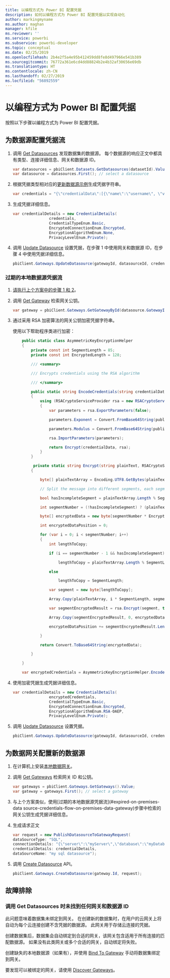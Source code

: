```yaml
---
title: 以编程方式为 Power BI 配置凭据
description: 如何以编程方式为 Power BI 配置凭据以实现自动化
author: markingmyname
ms.author: maghan
manager: kfile
ms.reviewer: ''
ms.service: powerbi
ms.subservice: powerbi-developer
ms.topic: conceptual
ms.date: 02/25/2019
ms.openlocfilehash: 2b4e2f5a4e95b412459dd8fe8d497966e541b389
ms.sourcegitcommit: 76772a361e6cd4dd88824b2e4b32af30656e69db
ms.translationtype: HT
ms.contentlocale: zh-CN
ms.lasthandoff: 02/27/2019
ms.locfileid: "56892559"
---
```

# <a name="configure-credentials-programmatically-for-power-bi"></a>以编程方式为 Power BI 配置凭据

按照以下步骤以编程方式为 Power BI 配置凭据。

## <a name="configure-a-credential-flow-for-data-sources"></a>为数据源配置凭据流

1. 调用 [Get Datasources](https://docs.microsoft.com/rest/api/power-bi/datasets/getdatasourcesingroup) 发现数据集的数据源。 每个数据源的响应正文中都具有类型、连接详细信息、网关和数据源 ID。

    ```csharp
    var datasources = pbiClient.Datasets.GetDatasources(datasetId).Value;
    var datasource = datasources.First(); // select a datasource
    ```

2. 根据凭据类型相对应的[更新数据源示例](https://docs.microsoft.com/rest/api/power-bi/gateways/updatedatasource)生成凭据字符串。

    ```csharp
    var credentials = "{\"credentialData\":[{\"name\":\"username\", \"value\":\"john\"},{\"name\":\"password\", \"value\":\"*****\"}]}";
    ```

3. 生成凭据详细信息。

    ```csharp
    var credentialDetails = new CredentialDetails(
                    credentials,
                    CredentialTypeEnum.Basic,
                    EncryptedConnectionEnum.Encrypted,
                    EncryptionAlgorithmEnum.None,
                    PrivacyLevelEnum.Private);
    ```

4. 调用 [Update Datasource](https://docs.microsoft.com/rest/api/power-bi/gateways/updatedatasource) 设置凭据，在步骤 1 中使用网关和数据源 ID，在步骤 4 中使用凭据详细信息。

    ```csharp
    pbiClient.Gateways.UpdateDatasource(gatewayId, datasourceId, credentialDetails);
    ```

### <a name="expired-on-premises-data-source-credentials-flow"></a>过期的本地数据源凭据流

1. [请执行上个方案中的步骤 1 和 2](#configure-credential-flow-for-data-sources)。

2. 调用 [Get Gateway](https://docs.microsoft.com/rest/api/power-bi/gateways/getgateways) 检索网关公钥。

    ```csharp
    var gateway = pbiClient.Gateways.GetGatewayById(datasource.GatewayId);
    ```

3. 通过采用 RSA 加密算法的网关公钥加密凭据字符串。

    使用以下帮助程序类进行加密：

    ```csharp
        public static class AsymmetricKeyEncryptionHelper
        {
            private const int SegmentLength = 85;
            private const int EncryptedLength = 128;

            /// <summary>

            /// Encrypts credentials using the RSA algorithm

            /// </summary>

            public static string EncodeCredentials(string credentialData, string publicKeyExponent, string publicKeyModulus)
            {
                using (RSACryptoServiceProvider rsa = new RSACryptoServiceProvider(EncryptedLength * 8))
                {
                    var parameters = rsa.ExportParameters(false);

                    parameters.Exponent = Convert.FromBase64String(publicKeyExponent);

                    parameters.Modulus = Convert.FromBase64String(publicKeyModulus);

                    rsa.ImportParameters(parameters);

                    return Encrypt(credentialData, rsa);
                }
            }

             private static string Encrypt(string plainText, RSACryptoServiceProvider rsa)
            {

                byte[] plainTextArray = Encoding.UTF8.GetBytes(plainText);

                // Split the message into different segments, each segment's length is 85. So, the result may be 85,85,85,20. 

                bool hasIncompleteSegment = plainTextArray.Length % SegmentLength != 0; 

                int segmentNumber = (!hasIncompleteSegment) ? (plainTextArray.Length / SegmentLength) : ((plainTextArray.Length SegmentLength) + 1);

                byte[] encryptedData = new byte[segmentNumber * EncryptedLength];

                int encryptedDataPosition = 0;

                for (var i = 0; i < segmentNumber; i++)
                {
                    int lengthToCopy;

                    if (i == segmentNumber - 1 && hasIncompleteSegment)

                        lengthToCopy = plainTextArray.Length % SegmentLength;

                    else

                        lengthToCopy = SegmentLength;

                    var segment = new byte[lengthToCopy];

                    Array.Copy(plainTextArray, i * SegmentLength, segment, 0, lengthToCopy);

                    var segmentEncryptedResult = rsa.Encrypt(segment, true);

                    Array.Copy(segmentEncryptedResult, 0, encryptedData, encryptedDataPosition, segmentEncryptedResult.Length);

                    encryptedDataPosition += segmentEncryptedResult.Length;

                }

                return Convert.ToBase64String(encryptedData);

            }

        }

        var encryptedCredentials = AsymmetricKeyEncryptionHelper.EncodeCredentials(credentials);
    ```

4. 使用加密凭据生成凭据详细信息。

    ```csharp
    var credentialDetails = new CredentialDetails(
                    encryptedCredentials,
                    CredentialTypeEnum.Basic,
                    EncryptedConnectionEnum.Encrypted,
                    EncryptionAlgorithmEnum.RSA-OAEP,
                    PrivacyLevelEnum.Private);
    ```

5. 调用 [Update Datasource](https://docs.microsoft.com/rest/api/power-bi/gateways/updatedatasource) 设置凭据。

    ```csharp
    pbiClient.Gateways.UpdateDatasource(gatewayId, datasourceId, credentialDetails);
    ```

## <a name="configure-a-new-data-source-for-a-data-gateway"></a>为数据网关配置新的数据源

1. 在计算机上安装[本地数据网关](https://powerbi.microsoft.com/gateway/)。

2. 调用 [Get Gateways](https://docs.microsoft.com/rest/api/power-bi/gateways/getgateways) 检索网关 ID 和公钥。

    ```csharp
    var gateways = pbiClient.Gateways.GetGateways().Value;
    var gateway = gateways.First(); // select a gateway
    ```

3. 与上个方案类似，使用[过期的本地数据源凭据流](#expired-on-premises-data source-credentials-flow-on-premises-data-gateway)步骤中检索的网关公钥生成凭据详细信息。

4. 生成请求正文

    ```csharp
    var request = new PublishDatasourceToGatewayRequest(
    dataSourceType: "SQL",
    connectionDetails: "{\"server\":\"myServer\",\"database\":\"myDatabase\"}",
    credentialDetails: credentialDetails,
    dataSourceName: "my sql datasource");
    ```

5. 调用 [Create Datasource](https://docs.microsoft.com/rest/api/power-bi/gateways/createdatasource) API。

    ```csharp
    pbiClient.Gateways.CreateDatasource(gateway.Id, request);
    ```

## <a name="troubleshooting"></a>故障排除

### <a name="no-gateway-and-data-source-id-found-when-calling-get-data-sources"></a>调用 Get Datasources 时未找到任何网关和数据源 ID

此问题意味着数据集未绑定到网关。 在创建新的数据集时，在用户的云网关上将自动为每个云连接创建不含凭据的数据源。 此网关用于存储云连接的凭据。

创建数据集后，数据集会自动绑定到合适的网关，该网关包含适用于所有连接的匹配数据源。 如果没有此类网关或多个合适的网关，自动绑定将失败。

创建缺失的本地数据源（如果有），并使用 [Bind To Gateway](https://docs.microsoft.com/rest/api/power-bi/datasets/bindtogateway) 手动将数据集绑定到网关。

要发现可以被绑定的网关，请使用 [Discover Gateways](https://docs.microsoft.com/rest/api/power-bi/datasets/discovergateways)。
